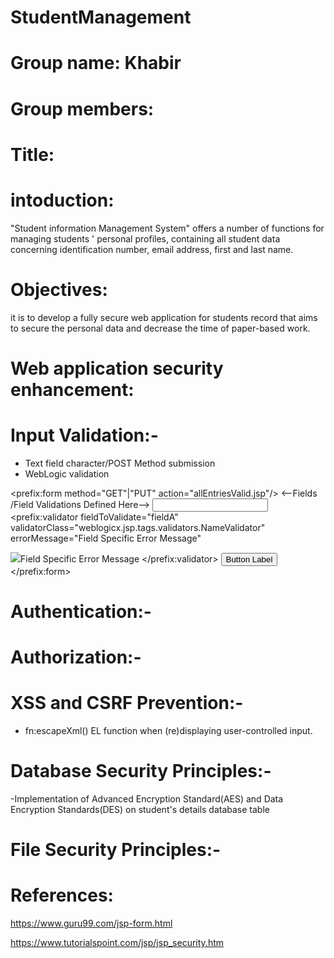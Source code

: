 # StudentManagement

# Group name: Khabir
# Group members: 



# Title:

# intoduction:
"Student information Management System" offers a number of functions for managing students ' personal profiles, containing all student data concerning identification number, email address, first and last name.

# Objectives: 
it is to develop a fully secure web application for students record that aims to secure the personal data and decrease the time of paper-based work.

# Web application security enhancement: 

# Input Validation:-
- Text field character/POST Method submission
- WebLogic validation 

<prefix:form method="GET"|"PUT" action="allEntriesValid.jsp"/>
<--Fields /Field Validations Defined Here-->
<input type="text" name="fieldA" >
<prefix:validator fieldToValidate="fieldA"
validatorClass="weblogicx.jsp.tags.validators.NameValidator"
errorMessage="Field Specific Error Message"
>
<img src="image.gif">Field Specific Error Message
</prefix:validator>
<input type="submit" value="Button Label">
</prefix:form>

# Authentication:-


# Authorization:-


# XSS and CSRF Prevention:-
- fn:escapeXml() EL function when (re)displaying user-controlled input. 

# Database Security Principles:-
-Implementation of Advanced Encryption Standard(AES) and Data Encryption Standards(DES) on student's details database table

# File Security Principles:-




# References:
https://www.guru99.com/jsp-form.html

https://www.tutorialspoint.com/jsp/jsp_security.htm
